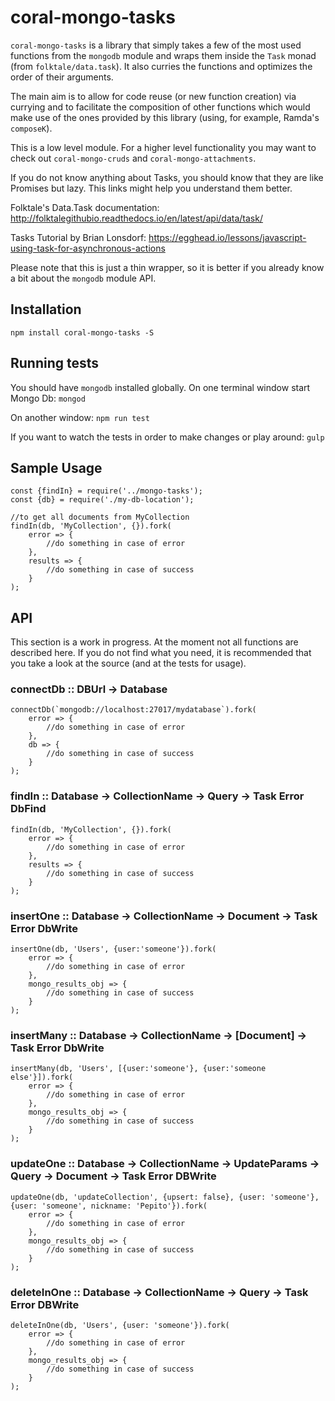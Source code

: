 # coral-mongo-tasks

`coral-mongo-tasks` is a library that simply takes a few of the most used functions from the `mongodb` module and wraps them inside the `Task` monad (from `folktale/data.task`).
It also curries the functions and optimizes the order of their arguments.

The main aim is to allow for code reuse (or new function creation) via currying and to facilitate the composition of other functions which would make use of the ones provided by this library (using, for example, Ramda's `composeK`).

This is a low level module. For a higher level functionality you may want to check out `coral-mongo-cruds` and `coral-mongo-attachments`.

If you do not know anything about Tasks, you should know that they are like Promises but lazy.  This links might help you understand them better.

Folktale's Data.Task documentation: http://folktalegithubio.readthedocs.io/en/latest/api/data/task/

Tasks Tutorial by Brian Lonsdorf: https://egghead.io/lessons/javascript-using-task-for-asynchronous-actions

Please note that this is just a thin wrapper, so it is better if you already know a bit about the `mongodb` module API.

## Installation
`npm install coral-mongo-tasks -S`

## Running tests
You should have `mongodb` installed globally.
On one terminal window start Mongo Db: `mongod`

On another window: `npm run test`

If you want to watch the tests in order to make changes or play around: `gulp`

## Sample Usage
```
const {findIn} = require('../mongo-tasks');
const {db} = require('./my-db-location');

//to get all documents from MyCollection
findIn(db, 'MyCollection', {}).fork(
	error => {
		//do something in case of error
	},
	results => {
		//do something in case of success
	}
);
```

## API

This section is a work in progress. At the moment not all functions are described here. If you do not find what you need, it is recommended that you take a look at the source (and at the tests for usage).

### connectDb :: DBUrl -> Database
```
connectDb(`mongodb://localhost:27017/mydatabase`).fork(
	error => {
		//do something in case of error
	},
	db => {
		//do something in case of success
	}
);
```

### findIn :: Database -> CollectionName -> Query -> Task Error DbFind
```
findIn(db, 'MyCollection', {}).fork(
	error => {
		//do something in case of error
	},
	results => {
		//do something in case of success
	}
);
```

### insertOne :: Database -> CollectionName -> Document -> Task Error DbWrite
```
insertOne(db, 'Users', {user:'someone'}).fork(
	error => {
		//do something in case of error
	},
	mongo_results_obj => {
		//do something in case of success
	}
);
```

### insertMany :: Database -> CollectionName -> [Document] -> Task Error DbWrite
```
insertMany(db, 'Users', [{user:'someone'}, {user:'someone else'}]).fork(
	error => {
		//do something in case of error
	},
	mongo_results_obj => {
		//do something in case of success
	}
);
```

### updateOne :: Database ->  CollectionName -> UpdateParams -> Query -> Document -> Task Error DBWrite

```
updateOne(db, 'updateCollection', {upsert: false}, {user: 'someone'}, {user: 'someone', nickname: 'Pepito'}).fork(
	error => {
		//do something in case of error
	},
	mongo_results_obj => {
		//do something in case of success
	}
);
```

### deleteInOne :: Database ->  CollectionName -> Query -> Task Error DBWrite

```
deleteInOne(db, 'Users', {user: 'someone'}).fork(
	error => {
		//do something in case of error
	},
	mongo_results_obj => {
		//do something in case of success
	}
);
```
